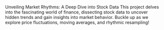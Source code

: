 
Unveiling Market Rhythms: A Deep Dive into Stock Data
This project delves into the fascinating world of finance, dissecting stock data to uncover hidden trends and gain insights into market behavior. Buckle up as we explore price fluctuations, moving averages, and rhythmic resampling!

